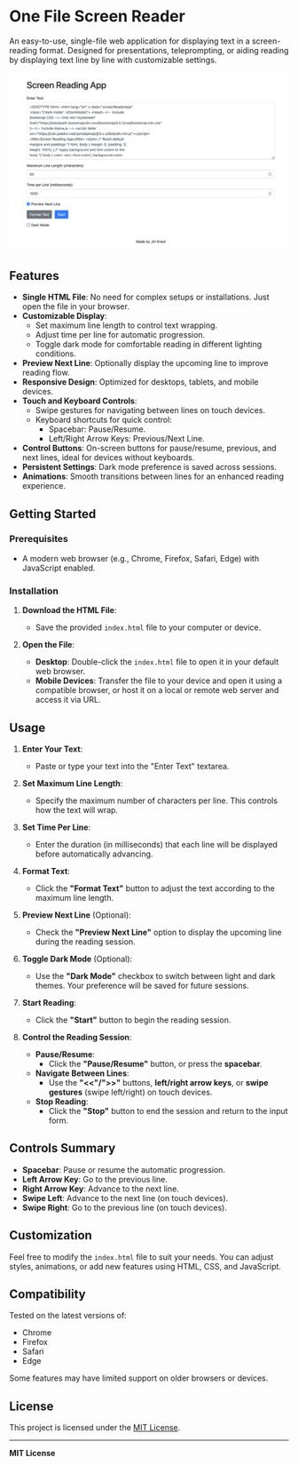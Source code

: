 # One File Screen Reader

An easy-to-use, single-file web application for displaying text in a screen-reading format. Designed for presentations, teleprompting, or aiding reading by displaying text line by line with customizable settings.

![Screenshot of One File Screen Reader](screenshot.png)

## Features

- **Single HTML File**: No need for complex setups or installations. Just open the file in your browser.
- **Customizable Display**:
  - Set maximum line length to control text wrapping.
  - Adjust time per line for automatic progression.
  - Toggle dark mode for comfortable reading in different lighting conditions.
- **Preview Next Line**: Optionally display the upcoming line to improve reading flow.
- **Responsive Design**: Optimized for desktops, tablets, and mobile devices.
- **Touch and Keyboard Controls**:
  - Swipe gestures for navigating between lines on touch devices.
  - Keyboard shortcuts for quick control:
    - Spacebar: Pause/Resume.
    - Left/Right Arrow Keys: Previous/Next Line.
- **Control Buttons**: On-screen buttons for pause/resume, previous, and next lines, ideal for devices without keyboards.
- **Persistent Settings**: Dark mode preference is saved across sessions.
- **Animations**: Smooth transitions between lines for an enhanced reading experience.

## Getting Started

### Prerequisites

- A modern web browser (e.g., Chrome, Firefox, Safari, Edge) with JavaScript enabled.

### Installation

1. **Download the HTML File**:

   - Save the provided `index.html` file to your computer or device.

2. **Open the File**:

   - **Desktop**: Double-click the `index.html` file to open it in your default web browser.
   - **Mobile Devices**: Transfer the file to your device and open it using a compatible browser, or host it on a local or remote web server and access it via URL.

## Usage

1. **Enter Your Text**:

   - Paste or type your text into the "Enter Text" textarea.

2. **Set Maximum Line Length**:

   - Specify the maximum number of characters per line. This controls how the text will wrap.

3. **Set Time Per Line**:

   - Enter the duration (in milliseconds) that each line will be displayed before automatically advancing.

4. **Format Text**:

   - Click the **"Format Text"** button to adjust the text according to the maximum line length.

5. **Preview Next Line** (Optional):

   - Check the **"Preview Next Line"** option to display the upcoming line during the reading session.

6. **Toggle Dark Mode** (Optional):

   - Use the **"Dark Mode"** checkbox to switch between light and dark themes. Your preference will be saved for future sessions.

7. **Start Reading**:

   - Click the **"Start"** button to begin the reading session.

8. **Control the Reading Session**:

   - **Pause/Resume**:
     - Click the **"Pause/Resume"** button, or press the **spacebar**.
   - **Navigate Between Lines**:
     - Use the **"<<"/">>"** buttons, **left/right arrow keys**, or **swipe gestures** (swipe left/right) on touch devices.
   - **Stop Reading**:
     - Click the **"Stop"** button to end the session and return to the input form.

## Controls Summary

- **Spacebar**: Pause or resume the automatic progression.
- **Left Arrow Key**: Go to the previous line.
- **Right Arrow Key**: Advance to the next line.
- **Swipe Left**: Advance to the next line (on touch devices).
- **Swipe Right**: Go to the previous line (on touch devices).

## Customization

Feel free to modify the `index.html` file to suit your needs. You can adjust styles, animations, or add new features using HTML, CSS, and JavaScript.

## Compatibility

Tested on the latest versions of:

- Chrome
- Firefox
- Safari
- Edge

Some features may have limited support on older browsers or devices.

## License

This project is licensed under the [MIT License](LICENSE).

---

**MIT License**

